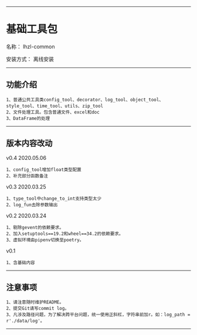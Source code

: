 ________________________________________________________________________________________________________________________
# 基础工具包

名称： lhzl-common

安装方式：  离线安装

________________________________________________________________________________________________________________________
## 功能介绍
```
1、普通公共工具类config_tool、decorator、log_tool、object_tool、style_tool、time_tool、utils、zip_tool
2、文件处理工具。包含普通文件、excel和doc
3、DataFrame的处理
```

________________________________________________________________________________________________________________________
## 版本内容改动

v0.4    2020.05.06
```
1、config_tool增加float类型配置
2、补充部分函数备注
```

v0.3    2020.03.25
```
1、type_tool中change_to_int支持类型太少
2、log_fun去除参数输出
```

v0.2    2020.03.24
```
1、剔除gevent的依赖要求。
2、加入setuptools==19.2和wheel==34.2的依赖要求。
3、虚拟环境由pipenv切换至poetry。
```

v0.1    
```
1、含基础内容
```
________________________________________________________________________________________________________________________
##  注意事项
```
1、请注意随时维护README。
2、提交Git请写commit log。
3、凡涉及路径问题，为了解决跨平台问题，统一使用正斜杠，字符串前加r。如：log_path = r'./data/log'。
```
________________________________________________________________________________________________________________________




